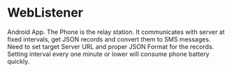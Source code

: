 # WebListener
Android App. The Phone is the relay station. It communicates with server at fixed intervals, get JSON records and convert them to SMS messages.
Need to set target Server URL and proper JSON Format for the records. Setting interval every one minute or lower will consume phone battery quickly. 
